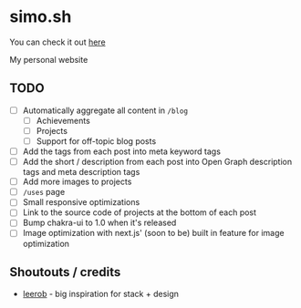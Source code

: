 # simo.sh

You can check it out [here](https://simo.sh)

My personal website

## TODO

- [ ] Automatically aggregate all content in `/blog`
  - [ ] Achievements
  - [ ] Projects
  - [ ] Support for off-topic blog posts
- [ ] Add the tags from each post into meta keyword tags
- [ ] Add the short / description from each post into Open Graph description tags and meta description tags
- [ ] Add more images to projects
- [ ] `/uses` page
- [ ] Small responsive optimizations
- [ ] Link to the source code of projects at the bottom of each post
- [ ] Bump chakra-ui to 1.0 when it's released
- [ ] Image optimization with next.js' (soon to be) built in feature for image optimization

## Shoutouts / credits

- [leerob](https://leerob.io) - big inspiration for stack + design

